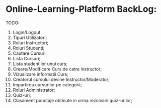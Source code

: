# Online-Learning-Platform BackLog:

TODO:

1. Login/Logout
2. Tipuri Utilizatori;
3. Roluri Instructori;
4. Roluri Studenti;
5. Cautare Cursuri;
6. Lista Cursuri;
7. Lista studentilor unui curs;
8. Creare/Modificare Curs de catre instructor;
9. Vizualizare informatii Curs;
10. Creatorul cursului devine Instructor/Moderator;
11. Impartirea cursurilor pe categorii;
12. Roluri Administrator;
13. Quiz-uri;
14. Clasament punctaje obtinute in urma rezolvarii quiz-urilor;

